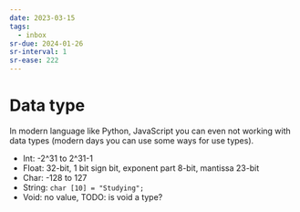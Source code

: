 ```yaml
---
date: 2023-03-15
tags:
  - inbox
sr-due: 2024-01-26
sr-interval: 1
sr-ease: 222
---
```


# Data type

In modern language like Python, JavaScript you can even not working with data
types (modern days you can use some ways for use types).

- Int: -2^31 to 2^31-1
- Float: 32-bit, 1 bit sign bit, exponent part 8-bit, mantissa 23-bit
- Char: -128 to 127
- String: `char [10] = "Studying";`
- Void: no value, TODO: is void a type?
